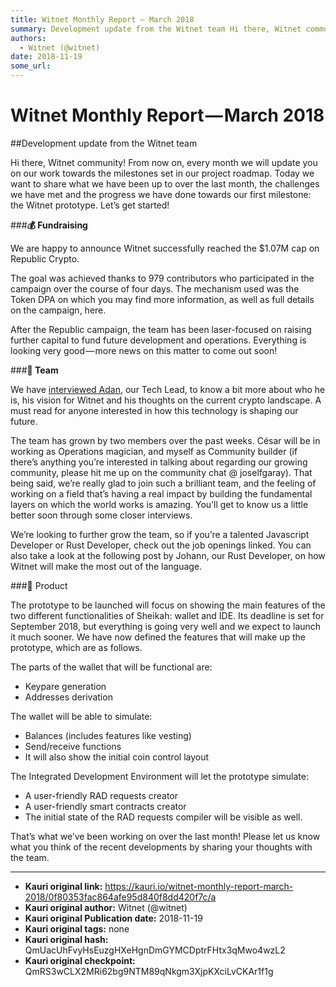 ```yaml
---
title: Witnet Monthly Report — March 2018
summary: Development update from the Witnet team Hi there, Witnet community! From now on, every month we will update you on our work towards the milestones set in our project roadmap. Today we want to share what we have been up to over the last month, the challenges we have met and the progress we have done towards our first milestone- the Witnet prototype. Let’s get started!💰 Fundraising We are happy to announce Witnet successfully reached the $1.07M cap on Republic Crypto. The goal was achieved thanks
authors:
  - Witnet (@witnet)
date: 2018-11-19
some_url: 
---
```


# Witnet Monthly Report — March 2018


##Development update from the Witnet team


Hi there, Witnet community! From now on, every month we will update you on our work towards the milestones set in our project roadmap. Today we want to share what we have been up to over the last month, the challenges we have met and the progress we have done towards our first milestone: the Witnet prototype. Let’s get started!

###**💰 Fundraising**

We are happy to announce Witnet successfully reached the $1.07M cap on Republic Crypto.

The goal was achieved thanks to 979 contributors who participated in the campaign over the course of four days. The mechanism used was the Token DPA on which you may find more information, as well as full details on the campaign, here.

After the Republic campaign, the team has been laser-focused on raising further capital to fund future development and operations. Everything is looking very good — more news on this matter to come out soon!

###**💜 Team**

We have [interviewed Adan](https://beta.kauri.io/public-profile/6e324914518ed1d4df5a72b405cbb9a64d815d57), our Tech Lead, to know a bit more about who he is, his vision for Witnet and his thoughts on the current crypto landscape. A must read for anyone interested in how this technology is shaping our future.

The team has grown by two members over the past weeks. César will be in working as Operations magician, and myself as Community builder (if there’s anything you’re interested in talking about regarding our growing community, please hit me up on the community chat @ joselfgaray). That being said, we’re really glad to join such a brilliant team, and the feeling of working on a field that’s having a real impact by building the fundamental layers on which the world works is amazing. You’ll get to know us a little better soon through some closer interviews.

We’re looking to further grow the team, so if you’re a talented Javascript Developer or Rust Developer, check out the job openings linked. You can also take a look at the following post by Johann, our Rust Developer, on how Witnet will make the most out of the language.

###🔧 Product

The prototype to be launched will focus on showing the main features of the two different functionalities of Sheikah: wallet and IDE. Its deadline is set for September 2018, but everything is going very well and we expect to launch it much sooner. We have now defined the features that will make up the prototype, which are as follows.

The parts of the wallet that will be functional are:

- Keypare generation
- Addresses derivation

The wallet will be able to simulate:

- Balances (includes features like vesting)
- Send/receive functions
- It will also show the initial coin control layout

The Integrated Development Environment will let the prototype simulate:

- A user-friendly RAD requests creator
- A user-friendly smart contracts creator
- The initial state of the RAD requests compiler will be visible as well.

That’s what we’ve been working on over the last month! Please let us know what you think of the recent developments by sharing your thoughts with the team.




---

- **Kauri original link:** https://kauri.io/witnet-monthly-report-march-2018/0f80353fac864afe95d840f8dd420f7c/a
- **Kauri original author:** Witnet (@witnet)
- **Kauri original Publication date:** 2018-11-19
- **Kauri original tags:** none
- **Kauri original hash:** QmUacUhFvyHsEuzgHXeHgnDmGYMCDptrFHtx3qMwo4wzL2
- **Kauri original checkpoint:** QmRS3wCLX2MRi62bg9NTM89qNkgm3XjpKXciLvCKAr1f1g



